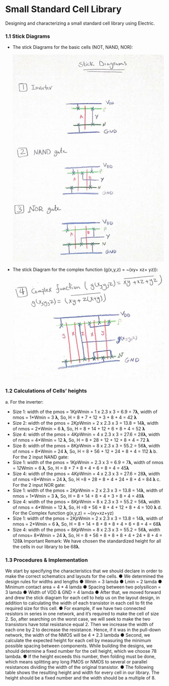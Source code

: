 # Small Standard Cell Library
Designing and characterizing a small standard cell library using Electric.
### 1.1 Stick Diagrams
- The stick Diagrams for the basic cells (NOT, NAND, NOR):


  ![alt text](https://github.com/Iman-7/Small-Standard-Cell-Library/blob/main/1.PNG)

- The stick Diagram for the complex function (g(x,y,z) = ~(xy+ xz+ yz)):
   ![alt text](https://github.com/Iman-7/Small-Standard-Cell-Library/blob/main/2.PNG)

### 1.2 Calculations of Cells’ heights
a. For the inverter:
- Size 1: width of the pmos = 1*Kp*Wmin = 1 x 2.3 x 3 = 6.9 = 7𝛌, width of
nmos = 1*Wmin = 3 𝛌, So, H = 8 + 7 + 12 + 3 + 8 + 4 = 42 𝛌
- Size 2: width of the pmos = 2*Kp*Wmin = 2 x 2.3 x 3 = 13.8 = 14𝛌, width
of nmos = 2*Wmin = 6 𝛌, So, H = 8 + 14 + 12 + 6 + 8 + 4 = 52 𝛌
- Size 4: width of the pmos = 4*Kp*Wmin = 4 x 2.3 x 3 = 27.6 = 28𝛌, width
of nmos = 4*Wmin = 12 𝛌, So, H = 8 + 28 + 12 + 12 + 8 + 4 = 72 𝛌
- Size 8: width of the pmos = 8*Kp*Wmin = 8 x 2.3 x 3 = 55.2 = 56𝛌, width
of nmos = 8*Wmin = 24 𝛌, So, H = 8 + 56 + 12 + 24 + 8 + 4 = 112 𝛌
b. For the 2 input NAND gate:
- Size 1: width of the pmos = 1*Kp*Wmin = 2.3 x 3 = 6.9 = 7𝛌, width of
nmos = 1*2*Wmin = 6 𝛌, So, H = 8 + 7 + 8 + 4 + 6 + 8 + 4 = 45𝛌
- Size 4: width of the pmos = 4*Kp*Wmin = 4 x 2.3 x 3 = 27.6 = 28𝛌, width
of nmos =8*Wmin = 24 𝛌, So, H =8 + 28 + 8 + 4 + 24 + 8 + 4 = 84 𝛌
c. For the 2 input NOR gate:
- Size 1: width of the pmos = 2*Kp*Wmin = 2 x 2.3 x 3 = 13.8 = 14𝛌, width
of nmos = 1*Wmin = 3 𝛌, So, H = 8 + 14 + 8 + 4 + 3 + 8 + 4 = 49𝛌
- Size 4: width of the pmos = 8*Kp*Wmin = 8 x 2.3 x 3 = 55.2 = 56𝛌, width
of nmos = 4*Wmin = 12 𝛌, So, H =8 + 56 + 8 + 4 + 12 + 8 + 4 = 100 𝛌
d. For the Complex function g(x,y,z) = ~(xy+xz+yz)
- Size 1: width of the pmos = 2*Kp*Wmin = 2 x 2.3 x 3 = 13.8 = 14𝛌, width
of nmos = 2*Wmin = 6 𝛌, So, H = 8 + 14 + 8 + 8 + 8 + 4 + 6 + 8 + 4 = 68𝛌
- Size 4: width of the pmos = 8*Kp*Wmin = 8 x 2.3 x 3 = 55.2 = 56𝛌, width
of nmos= 8*Wmin = 24 𝛌, So, H = 8 + 56 + 8 + 8 + 8 + 4 + 24 + 8 + 4 =
128𝛌
Important Remark: We have chosen the standardized height for all the cells in our library
to be 68𝛌.

### 1.3 Procedures & Implementation
We start by specifying the characteristics that we should declare in order to make the
correct schematics and layouts for the cells.
● We determined the design rules for widths and lengths
● Wmin = 3 lamda
● Lmin = 2 lamda
● Minimum contact area = 4 * 4 lamda
● Spacing between two polysilicon = 3 lamda
● Width of VDD & GND = 4 lamda
● After that, we moved forward and drew the stick diagram for each cell to help us on the
layout design, in addition to calculating the width of each transistor in each cell to fit the
required size for this cell.
● For example, if we have two connected resistors in series in one network, and it’s
required to make the cell of size 2. So, after searching on the worst case, we will seek to
make the two transistors have total resistance equal 2. Then we increase the width of
each one by 2 to decrease the resistance. Hence, if it was in the pull-down network, the
width of the NMOS will be 4 * 2.3 lambda
● Second, we calculate the expected height for each cell by measuring the minimum
possible spacing between components. While building the designs, we should determine
a fixed number for the cell height, which we choose 78 lambda.
● If the height exceeds this number, then folding must be done, which means splitting any
long PMOS or NMOS to several or parallel resistances dividing the width of the original
transistor.
● The following table shows the resulting height and width for every cell in our library.
The height should be a fixed number and the width should be a multiple of 8.

